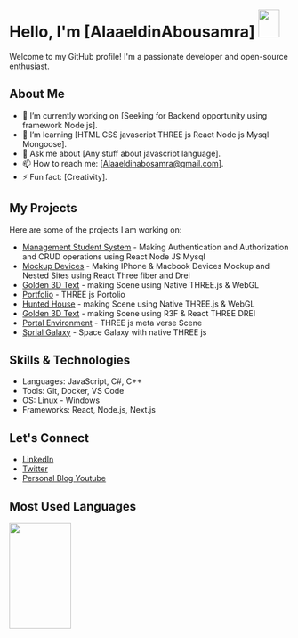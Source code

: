 # Hello, I'm [AlaaeldinAbousamra] <img src="https://github.com/TheDudeThatCode/TheDudeThatCode/blob/master/Assets/Hi.gif" width="38px" height="50px">

Welcome to my GitHub profile! I'm a passionate developer and open-source enthusiast.


## About Me

- 🔭 I’m currently working on [Seeking for Backend opportunity using framework Node js].
- 🌱 I’m learning [HTML CSS javascript THREE js React Node js Mysql Mongoose].
- 💬 Ask me about [Any stuff about javascript language].
- 📫 How to reach me: [Alaaeldinabosamra@gmail.com].
- ⚡ Fun fact: [Creativity].

## My Projects

Here are some of the projects I am working on:

- [Management Student System](https://github.com/Alaaeldinabosamra/Authentication) - Making Authentication and Authorization and CRUD operations using React Node JS Mysql
- [Mockup Devices](https://mockup-blush.vercel.app/) - Making IPhone & Macbook Devices Mockup and Nested Sites using React Three fiber and Drei
- [Golden 3D Text](https://golden-text-2d4qvh27i-alaaeldin-abousamras-projects.vercel.app/) - making Scene using Native THREE.js & WebGL
- [Portfolio](https://portfolio-alaaeldin-v1.vercel.app/) - THREE js Portolio
- [Hunted House](https://hunted-house-rosy.vercel.app/) - making Scene using Native THREE.js & WebGL
- [Golden 3D Text](https://golden-text.vercel.app/) - making Scene using R3F & React THREE DREI
- [Portal Environment](https://portal-rho-beryl.vercel.app/) - THREE js meta verse Scene
- [Sprial Galaxy](https://spiral-galaxy-five.vercel.app/) - Space Galaxy with native THREE js

## Skills & Technologies

- Languages: JavaScript, C#, C++
- Tools: Git, Docker, VS Code
- OS: Linux - Windows 
- Frameworks: React, Node.js, Next.js

## Let's Connect

- [LinkedIn](https://www.linkedin.com/in/alaaeldin-abousamra-b838421ba)
- [Twitter](https://twitter.com/@3laaelddin)
- [Personal Blog Youtube](https://www.youtube.com/@alaaeldinabosamra)

## Most Used Languages
<img align="left" width="47%" height="190" src="https://github-readme-stats.vercel.app/api/top-langs/?username=anuraghazra&layout=compact"/>
